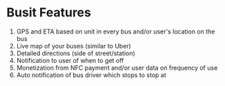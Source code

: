 # Busit Features

 1. GPS and ETA based on unit in every bus and/or user's location on the bus
 2. Live map of your buses (similar to Uber)
 3. Detailed directions (side of street/station)
 4. Notification to user of when to get off
 5. Monetization from NFC payment and/or user data on frequency of use
 6. Auto notification of bus driver which stops to stop at
